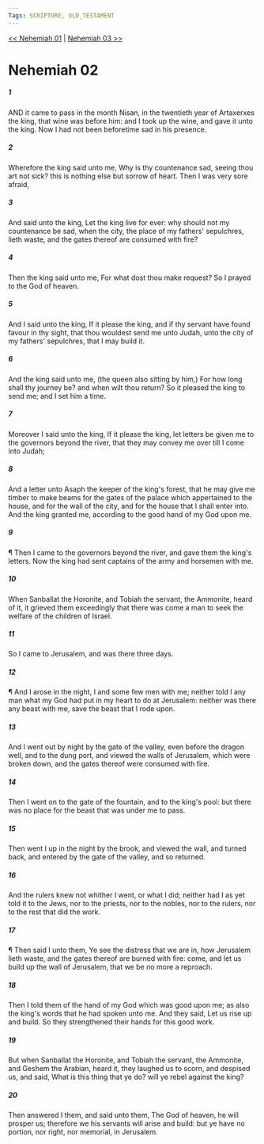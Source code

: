 ```yaml
---
Tags: SCRIPTURE, OLD_TESTAMENT
---
```


[<< Nehemiah 01](OLD_TESTAMENT/16_Nehemiah/Nehemiah_01.md) | [Nehemiah 03 >>](OLD_TESTAMENT/16_Nehemiah/Nehemiah_03.md)

# Nehemiah 02

##### 1
 AND it came to pass in the month Nisan, in the twentieth year of Artaxerxes the king, that wine was before him: and I took up the wine, and gave it unto the king.  Now I had not been beforetime sad in his presence.
##### 2
 Wherefore the king said unto me, Why is thy countenance sad, seeing thou art not sick?  this is nothing else but sorrow of heart.  Then I was very sore afraid,
##### 3
 And said unto the king, Let the king live for ever: why should not my countenance be sad, when the city, the place of my fathers' sepulchres, lieth waste, and the gates thereof are consumed with fire?
##### 4
 Then the king said unto me, For what dost thou make request? So I prayed to the God of heaven.
##### 5
 And I said unto the king, If it please the king, and if thy servant have found favour in thy sight, that thou wouldest send me unto Judah, unto the city of my fathers' sepulchres, that I may build it.
##### 6
 And the king said unto me, (the queen also sitting by him,) For how long shall thy journey be?  and when wilt thou return?  So it pleased the king to send me; and I set him a time.
##### 7
 Moreover I said unto the king, If it please the king, let letters be given me to the governors beyond the river, that they may convey me over till I come into Judah;
##### 8
 And a letter unto Asaph the keeper of the king's forest, that he may give me timber to make beams for the gates of the palace which appertained to the house, and for the wall of the city, and for the house that I shall enter into.  And the king granted me, according to the good hand of my God upon me.
##### 9
 ¶ Then I came to the governors beyond the river, and gave them the king's letters.  Now the king had sent captains of the army and horsemen with me.
##### 10
 When Sanballat the Horonite, and Tobiah the servant, the Ammonite, heard of it, it grieved them exceedingly that there was come a man to seek the welfare of the children of Israel.
##### 11
 So I came to Jerusalem, and was there three days.
##### 12
 ¶ And I arose in the night, I and some few men with me; neither told I any man what my God had put in my heart to do at Jerusalem: neither was there any beast with me, save the beast that I rode upon.
##### 13
 And I went out by night by the gate of the valley, even before the dragon well, and to the dung port, and viewed the walls of Jerusalem, which were broken down, and the gates thereof were consumed with fire.
##### 14
 Then I went on to the gate of the fountain, and to the king's pool: but there was no place for the beast that was under me to pass.
##### 15
 Then went I up in the night by the brook, and viewed the wall, and turned back, and entered by the gate of the valley, and so returned.
##### 16
 And the rulers knew not whither I went, or what I did; neither had I as yet told it to the Jews, nor to the priests, nor to the nobles, nor to the rulers, nor to the rest that did the work.
##### 17
 ¶ Then said I unto them, Ye see the distress that we are in, how Jerusalem lieth waste, and the gates thereof are burned with fire: come, and let us build up the wall of Jerusalem, that we be no more a reproach.
##### 18
 Then I told them of the hand of my God which was good upon me; as also the king's words that he had spoken unto me.  And they said, Let us rise up and build.  So they strengthened their hands for this good work.
##### 19
 But when Sanballat the Horonite, and Tobiah the servant, the Ammonite, and Geshem the Arabian, heard it, they laughed us to scorn, and despised us, and said, What is this thing that ye do?  will ye rebel against the king?
##### 20
 Then answered I them, and said unto them, The God of heaven, he will prosper us; therefore we his servants will arise and build: but ye have no portion, nor right, nor memorial, in Jerusalem.
